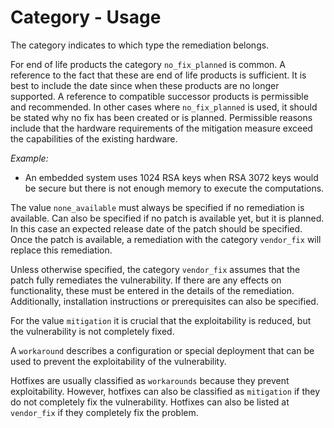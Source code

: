 # Category - Usage

The category indicates to which type the remediation belongs.

For end of life products the category `no_fix_planned` is common. A reference to the fact that these are end of life products is sufficient.
It is best to include the date since when these products are no longer supported. A reference to compatible successor products is permissible and recommended.
In other cases where `no_fix_planned` is used, it should be stated why no fix has been created or is planned.
Permissible reasons include that the hardware requirements of the mitigation measure exceed the capabilities of the existing hardware.

*Example:*

* An embedded system uses 1024 RSA keys when RSA 3072 keys would be secure but there is not enough memory to execute the computations.

The value `none_available` must always be specified if no remediation is available.
Can also be specified if no patch is available yet, but it is planned. In this case an expected release date of the patch should be specified.
Once the patch is available, a remediation with the category `vendor_fix` will replace this remediation.

Unless otherwise specified, the category `vendor_fix` assumes that the patch fully remediates the vulnerability.
If there are any effects on functionality, these must be entered in the details of the remediation.
Additionally, installation instructions or prerequisites can also be specified.

For the value `mitigation` it is crucial that the exploitability is reduced, but the vulnerability is not completely fixed.

A `workaround` describes a configuration or special deployment that can be used to prevent the exploitability of the vulnerability.

Hotfixes are usually classified as `workarounds` because they prevent exploitability.
However, hotfixes can also be classified as `mitigation` if they do not completely fix the vulnerability.
Hotfixes can also be listed at `vendor_fix` if they completely fix the problem.
